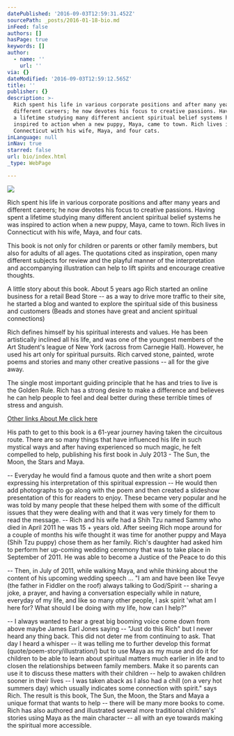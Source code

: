 ```yaml
---
datePublished: '2016-09-03T12:59:31.452Z'
sourcePath: _posts/2016-01-18-bio.md
inFeed: false
authors: []
hasPage: true
keywords: []
author:
  - name: ''
    url: ''
via: {}
dateModified: '2016-09-03T12:59:12.565Z'
title: ''
publisher: {}
description: >-
  Rich spent his life in various corporate positions and after many years and
  different careers; he now devotes his focus to creative passions. Having spent
  a lifetime studying many different ancient spiritual belief systems he was
  inspired to action when a new puppy, Maya, came to town. Rich lives in
  Connecticut with his wife, Maya, and four cats.
inLanguage: null
inNav: true
starred: false
url: bio/index.html
_type: WebPage

---
```

![](https://s3-us-west-2.amazonaws.com/the-grid-img/p/14ece33dc22b0823b4f550a1dbf040045f35bd03.jpg)

Rich spent his life in various corporate positions and after many years and different careers; he now devotes his focus to creative passions. Having spent a lifetime studying many different ancient spiritual belief systems he was inspired to action when a new puppy, Maya, came to town. Rich lives in Connecticut with his wife, Maya, and four cats.

This book is not only for children or parents or other family members, but also for adults of all ages. The quotations cited as inspiration, open many different subjects for review and the playful manner of the interpretation and accompanying illustration can help to lift spirits and encourage creative thoughts.

A little story about this book. About 5 years ago Rich started an online business for a retail Bead Store -- as a way to drive more traffic to their site, he started a blog and wanted to explore the spiritual side of this business and customers (Beads and stones have great and ancient spiritual connections)

Rich defines himself by his spiritual interests and values. He has been artistically inclined all his life, and was one of the youngest members of the Art Student's league of New York (across from Carnegie Hall). However, he used his art only for spiritual pursuits. Rich carved stone, painted, wrote poems and stories and many other creative passions -- all for the give away.

The single most important guiding principle that he has and tries to live is the Golden Rule. Rich has a strong desire to make a difference and believes he can help people to feel and deal better during these terrible times of stress and anguish.

[Other links About Me click here][0]

His path to get to this book is a 61-year journey having taken the circuitous route. There are so many things that have influenced his life in such mystical ways and after having experienced so much magic, he felt compelled to help, publishing his first book in July 2013 - The Sun, the Moon, the Stars and Maya.

-- Everyday he would find a famous quote and then write a short poem expressing his interpretation of this spiritual expression -- He would then add photographs to go along with the poem and then created a slideshow presentation of this for readers to enjoy. These became very popular and he was told by many people that these helped them with some of the difficult issues that they were dealing with and that it was very timely for them to read the message. -- Rich and his wife had a Shih Tzu named Sammy who died in April 2011 he was 15 + years old. After seeing Rich mope around for a couple of months his wife thought it was time for another puppy and Maya (Shih Tzu puppy) chose them as her family. Rich's daughter had asked him to perform her up-coming wedding ceremony that was to take place in September of 2011\. He was able to become a Justice of the Peace to do this

-- Then, in July of 2011, while walking Maya, and while thinking about the content of his upcoming wedding speech ... "I am and have been like Tevye (the father in Fiddler on the roof) always talking to God/Spirit -- sharing a joke, a prayer, and having a conversation especially while in nature, everyday of my life, and like so many other people, I ask spirit 'what am I here for? What should I be doing with my life, how can I help?"

-- I always wanted to hear a great big booming voice come down from above maybe James Earl Jones saying -- "Just do this Rich" but I never heard any thing back. This did not deter me from continuing to ask. That day I heard a whisper -- it was telling me to further develop this format (quote/poem-story/illustration/) but to use Maya as my muse and do it for children to be able to learn about spiritual matters much earlier in life and to closen the relationships between family members. Make it so parents can use it to discuss these matters with their children -- help to awaken children sooner in their lives -- I was taken aback as I also had a chill (on a very hot summers day) which usually indicates some connection with spirit." says Rich. The result is this book, The Sun, the Moon, the Stars and Maya a unique format that wants to help -- there will be many more books to come. Rich has also authored and illustrated several more traditional children's' stories using Maya as the main character -- all with an eye towards making the spiritual more accessible.

[0]: https://about.me/rich.okun